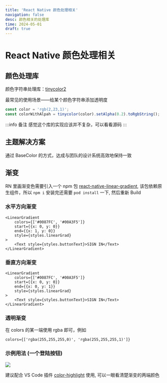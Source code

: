 ```yaml
---
title: 'React Native 颜色处理相关'
navigation: false
desc: 颜色相关的处理库
time: 2024-05-01
draft: true
---
```


# React Native 颜色处理相关

<!-- [[__TOC__]] -->

## 颜色处理库

颜色字符串处理库：[tinycolor2](https://www.npmjs.com/package/tinycolor2)

最常见的使用场景——给某个颜色字符串添加透明度

```js
const color = 'rgb(2,23,1)';
const colorWithAlpah = tinycolor(color).setAlpha(0.2).toRgbString();
```

:::info 备注
感觉这个库的实现应该并不复杂，可以看看源码
:::



## 主题解决方案

通过 BaseColor 的方式，达成与团队的设计系统高效地保持一致


## 渐变

RN 里画渐变色需要引入一个 npm 包 [react-native-linear-gradient](https://github.com/react-native-linear-gradient/react-native-linear-gradient), 该包依赖原生组件，所以 `npm i` 安装完还需要 `pod install` 一下, 然后重新 Build

### 水平方向渐变
```tsx
<LinearGradient
    colors={['#0087FC', '#00A3F5']}
    start={{x: 0, y: 0}}
    end={{x: 1, y: 0}}
    style={styles.linearGrad}
>
    <Text style={styles.buttonText}>SIGN IN</Text>
</LinearGradient>
```

### 垂直方向渐变

```tsx
<LinearGradient
    colors={['#0087FC', '#00A3F5']}
    start={{x: 0, y: 0}}
    end={{x: 0, y: 1}}
    style={styles.linearGrad}
>
    <Text style={styles.buttonText}>SIGN IN</Text>
</LinearGradient>
```

### 透明渐变

在 colors 的某一端使用 rgba 即可，例如
```tsx
colors={['rgba(255,255,255,0)', 'rgba(255,255,255,1)']}
```

### 示例用法 (一个登陆按钮)

![](https://cjpark-1304138896.cos.ap-guangzhou.myqcloud.com/blog_img/202401072046003.png)

建议配合 VS Code 插件 [color-highlight](https://marketplace.visualstudio.com/items?itemName=naumovs.color-highlight) 使用, 可以一眼看清楚渐变的两端颜色